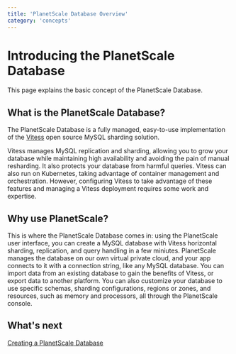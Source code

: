 ```yaml
---
title: 'PlanetScale Database Overview'
category: 'concepts'
---
```


# Introducing the PlanetScale Database

This page explains the basic concept of the PlanetScale Database.

## What is the PlanetScale Database?

The PlanetScale Database is a fully managed, easy-to-use implementation of the [Vitess](http://vitess.io) open source MySQL sharding solution.

Vitess manages MySQL replication and sharding, allowing you to grow your database while maintaining high availability and avoiding the pain of manual resharding. It also protects your database from harmful queries. Vitess can also run on Kubernetes, taking advantage of container management and orchestration. However, configuring Vitess to take advantage of these features and managing a Vitess deployment requires some work and expertise.

## Why use PlanetScale?

This is where the PlanetScale Database comes in: using the PlanetScale user interface, you can create a MySQL database with Vitess horizontal sharding, replication, and query handling in a few miniutes. PlanetScale manages the database on our own virtual private cloud, and your app connects to it with a connection string, like any MySQL database. You can import data from an existing database to gain the benefits of Vitess, or export data to another platform. You can also customize your database to use specific schemas, sharding configurations, regions or zones, and resources, such as memory and processors, all through the PlanetScale console.

## What's next

[Creating a PlanetScale Database](creating-database)

<!-- Include high-level availability and performance guarantees? -->

<!-- Network diagram showing how Vitess management plane acts as
an intermediary between the user and the Vitess controller. -->

